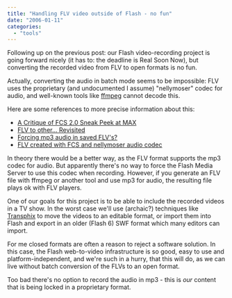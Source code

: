 ```yaml
---
title: "Handling FLV video outside of Flash - no fun"
date: "2006-01-11"
categories: 
  - "tools"
---
```


Following up on the previous post: our Flash video-recording project is going forward nicely (it has to: the deadline is Real Soon Now), but converting the recorded video from FLV to open formats is no fun.

Actually, converting the audio in batch mode seems to be impossible: FLV uses the proprietary (and undocumented I assume) "nellymoser" codec for audio, and well-known tools like [ffmpeg](http://ffmpeg.sourceforge.net) cannot decode this.

Here are some references to more precise information about this:

- [A Critique of FCS 2.0 Sneak Peek at MAX](http://www.communitymx.com/content/article.cfm?cid=0F44C&print=true)
- [FLV to other... Revisited](http://idtech.blogspot.com/2005/02/flv-to-other-revisited.html)
- [Forcing mp3 audio in saved FLV's?](http://www.macromedia.com/cfusion/webforums/forum/messageview.cfm?catid=266&threadid=868432&enterthread=y#3107524)
- [FLV created with FCS and nellymoser audio codec](http://casario.blogs.com/mmworld/2005/04/flv_created_by_.html)

In theory there would be a better way, as the FLV format supports the mp3 codec for audio. But apparently there's no way to force the Flash Media Server to use this codec when recording. However, if you generate an FLV file with ffmpeg or another tool and use mp3 for audio, the resulting file plays ok with FLV players.

One of our goals for this project is to be able to include the recorded videos in a TV show. In the worst case we'll use (archaic?) techniques like [Transphix](http://www.google.ch/search?q=transphix) to move the videos to an editable format, or import them into Flash and export in an older (Flash 6) SWF format which many editors can import.

For me closed formats are often a reason to reject a software solution. In this case, the Flash web-to-video infrastructure is so good, easy to use and platform-independent, and we're such in a hurry, that this will do, as we can live without batch conversion of the FLVs to an open format.

Too bad there's no option to record the audio in mp3 - this is _our_ content that is being locked in a proprietary format.
